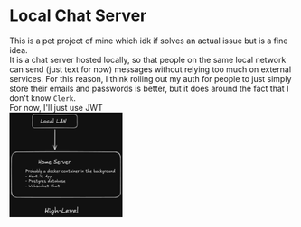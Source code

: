 # Local Chat Server

This is a pet project of mine which idk if solves an actual issue but is a fine idea.\
It is a chat server hosted locally, so that people on the same local network can send (just text for now) messages
without relying too much on external services. For this reason, I think rolling out my auth for people to just
simply store their emails and passwords is better, but it does around the fact that I don't know `Clerk`.\
For now, I'll just use JWT\
<img src="High-Level Diagram.png" width="200">